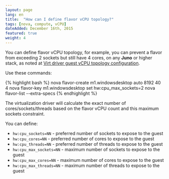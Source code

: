 ```yaml
---
layout: page
lang: en
title:  "How can I define flavor vCPU topology?"
tags: [nova, compute, vCPU]
dateAdded: December 16th, 2015
featured: true
weight: 4
---
```


You can define flavor vCPU topology, for example, you can prevent a flavor from exceeding 2 sockets but still have 4 cores, on any **Juno** or higher stack, as noted at [Virt driver guest vCPU topology configuration](https://specs.openstack.org/openstack/nova-specs/specs/juno/implemented/virt-driver-vcpu-topology.html).

Use these commands:

{% highlight bash %}
nova flavor-create m1.windowsdesktop auto 8192 40 4
nova flavor-key m1.windowsdesktop set hw:cpu_max_sockets=2
nova flavor-list --extra-specs
{% endhighlight %}

The virtualization driver will calculate the exact number of cores/sockets/threads based on the flavor vCPU count and this maximum sockets constraint.

You can define:

* `hw:cpu_sockets=NN` - preferred number of sockets to expose to the guest
* `hw:cpu_cores=NN` - preferred number of cores to expose to the guest
* `hw:cpu_threads=NN` - preferred number of threads to expose to the guest
* `hw:cpu_max_sockets=NN` - maximum number of sockets to expose to the guest
* `hw:cpu_max_cores=NN` - maximum number of cores to expose to the guest
* `hw:cpu_max_threads=NN` - maximum number of threads to expose to the guest
